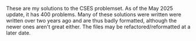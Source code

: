 These are my solutions to the CSES problemset. As of the May 2025 update, it has 400 problems. Many of these solutions were written were written over two years ago and are thus badly formatted, although the newer ones aren't great either. The files may be refactored/reformatted at a later date.
